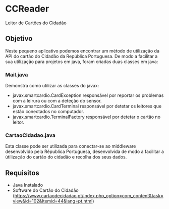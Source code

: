 # CCReader
Leitor de Cartões do Cidadão

## Objetivo
Neste pequeno aplicativo podemos encontrar um método de utilização da API do cartão do Cidadão da República Portuguesa.
De modo a facilitar a sua utilização para projetos em java, foram criadas duas classes em java:
### Mail.java
Demonstra como utilizar as classes do javax:
* javax.smartcardio.CardException responsável por reportar os problemas com a leirura ou com a deteção do sensor.
* javax.smartcardio.CardTerminal responsável por detetar os leitores que estão conectados no computador.
* javax.smartcardio.TerminalFactory responsável por detetar o cartão no leitor.
### CartaoCidadao.java
Esta classe pode ser utilizada para conectar-se ao middleware desenvolvido pela Républica Portuguesa, desenvolvida de modo a facilitar a útilização do cartão do cidadão e recolha dos seus dados.

## Requisitos
* Java Instalado
* Software do Cartão do Cidadão (https://www.cartaodecidadao.pt/index.php_option=com_content&task=view&id=102&Itemid=44&lang=pt.html)
